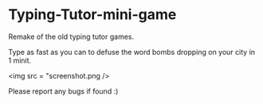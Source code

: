 # Typing-Tutor-mini-game

Remake of the old typing tutor games.

Type as fast as you can to defuse the word bombs dropping on your city in 1 minit. </br>

<img src = "screenshot.png /> <br>

Please report any bugs if found :)
